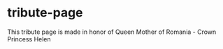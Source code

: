 # tribute-page
This tribute page is made in honor of Queen Mother of Romania - Crown Princess Helen
